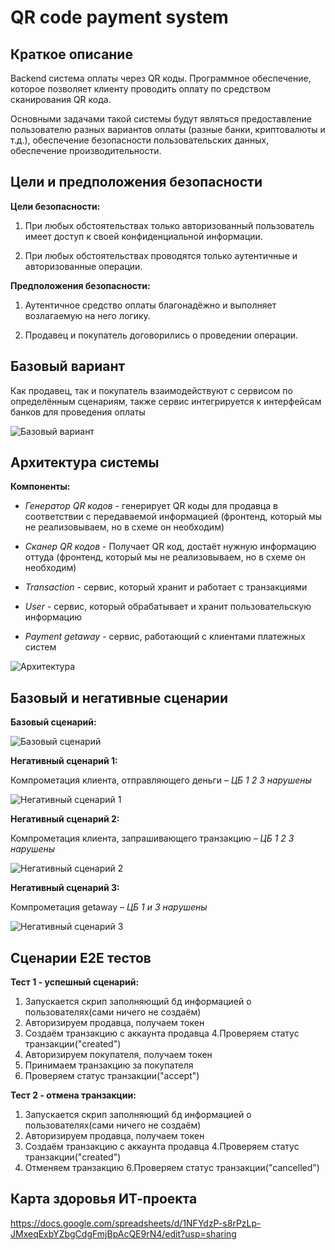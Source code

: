 # QR code payment system

## Краткое описание

Backend система оплаты через QR коды. Программное обеспечение, которое позволяет клиенту проводить оплату по средством сканирования QR кода.

Основными задачами такой системы будут являться предоставление пользователю разных вариантов оплаты (разные банки, криптовалюты и т.д.), обеспечение безопасности пользовательских данных, обеспечение производительности.

## Цели и предположения безопасности

**Цели безопасности:**

1. При любых обстоятельствах только авторизованный пользователь имеет доступ к своей конфиденциальной информации.

2. При любых обстоятельствах проводятся только аутентичные и авторизованные операции.

**Предположения безопасности:**

1. Аутентичное средство оплаты благонадёжно и выполняет возлагаемую на него логику.

2. Продавец и покупатель договорились о проведении операции.


## Базовый вариант

Как продавец, так и покупатель взаимодействуют с сервисом по определённым сценариям, также сервис интегрируется к интерфейсам банков для проведения оплаты

![Базовый вариант](./pics/new_var.png)

## Архитектура системы

**Компоненты:**

+ *Генератор QR кодов* - генерирует QR коды для продавца в соответствии с передаваемой информацией (фронтенд, который мы не реализовываем, но в схеме он необходим)

+ *Сканер QR кодов* - Получает QR код, достаёт нужную информацию оттуда (фронтенд, который мы не реализовываем, но в схеме он необходим)

+ *Transaction* - сервис, который хранит и работает с транзакциями

+ *User* - сервис, который обрабатывает и хранит пользовательскую информацию

+ *Payment getaway* - сервис, работающий с клиентами платежных систем

![Архитектура](./pics/new_arch.png)

## Базовый и негативные сценарии

**Базовый сценарий:**

![Базовый сценарий](./pics/new_base.png)

**Негативный сценарий 1:**

Компрометация клиента, отправляющего деньги –  *ЦБ 1 2 3 нарушены*

![Негативный сценарий 1](./pics/new_negative1.png)

**Негативный сценарий 2:**

Компрометация клиента, запрашивающего транзакцию – *ЦБ 1 2 3 нарушены*

![Негативный сценарий 2](./pics/new_negative2.png)

**Негативный сценарий 3:**

Компрометация getaway – *ЦБ 1 и 3 нарушены*

![Негативный сценарий 3](./pics/new_negative3.png)

## Сценарии E2E тестов

**Тест 1 - успешный сценарий:**
1. Запускается скрип заполняющий бд информацией о пользователях(сами ничего не создаём)
2.  Авторизируем продавца, получаем токен
3. Создаём транзакцию с аккаунта продавца
4.Проверяем статус транзакции("created")
5. Авторизируем покупателя, получаем токен
6. Принимаем транзакцию за покупателя
7. Проверяем статус транзакции("accept")

**Тест 2 - отмена транзакции:**
1. Запускается скрип заполняющий бд информацией о пользователях(сами ничего не создаём)
2.  Авторизируем продавца, получаем токен
3. Создаём транзакцию с аккаунта продавца
4.Проверяем статус транзакции("created")
5. Отменяем транзакцию
6.Проверяем статус транзакции("cancelled")

## Карта здоровья ИТ-проекта

https://docs.google.com/spreadsheets/d/1NFYdzP-s8rPzLp-JMxeqExbYZbgCdgFmjBpAcQE9rN4/edit?usp=sharing
